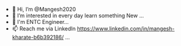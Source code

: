 - 👋 Hi, I’m @Mangesh2020
- 👀 I’m interested in every day learn something New ...
- 🌱 I'm ENTC Engineer...
- 📫 Reach me via LinkedIn https://www.linkedin.com/in/mangesh-kharate-b6b392186/ ...

<!---
Mangesh2020/Mangesh2020 is a ✨ special ✨ repository because its `README.md` (this file) appears on your GitHub profile.
You can click the Preview link to take a look at your changes.
--->
